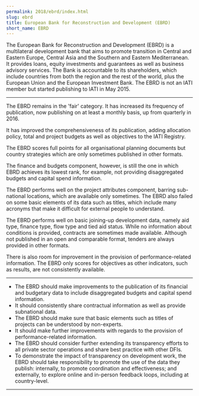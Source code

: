 ```yaml
---
permalink: 2018/ebrd/index.html
slug: ebrd
title: European Bank for Reconstruction and Development (EBRD)
short_name: EBRD
---
```


The European Bank for Reconstruction and Development (EBRD) is a multilateral development bank that aims to promote transition in Central and Eastern Europe, Central Asia and the Southern and Eastern Mediterranean. It provides loans, equity investments and guarantees as well as business advisory services. The Bank is accountable to its shareholders, which include countries from both the region and the rest of the world, plus the European Union and the European Investment Bank. The EBRD is not an IATI member but started publishing to IATI in May 2015.

---

The EBRD remains in the 'fair' category. It has increased its frequency of publication, now publishing on at least a monthly basis, up from quarterly in 2016.

It has improved the comprehensiveness of its publication, adding allocation policy, total and project budgets as well as objectives to the IATI Registry.

The EBRD scores full points for all organisational planning documents but country strategies which are only sometimes published in other formats.

The finance and budgets component, however, is still the one in which EBRD achieves its lowest rank, for example, not providing disaggregated budgets and capital spend information.

The EBRD performs well on the project attributes component, barring sub-national locations, which are available only sometimes. The EBRD also failed on some basic elements of its data such as titles, which include many acronyms that make it difficult for external people to understand.

The EBRD performs well on basic joining-up development data, namely aid type, finance type, flow type and tied aid status. While no information about conditions is provided, contracts are sometimes made available. Although not published in an open and comparable format, tenders are always provided in other formats.

There is also room for improvement in the provision of performance-related information. The EBRD only scores for objectives as other indicators, such as results, are not consistently available.

---

 * The EBRD should make improvements to the publication of its financial and budgetary data to include disaggregated budgets and capital spend information. 
 * It should consistently share contractual information as well as provide subnational data.
 * The EBRD should make sure that basic elements such as titles of projects can be understood by non-experts. 
 * It should make further improvements with regards to the provision of performance-related information.
 * The EBRD should consider further extending its transparency efforts to all private sector operations and share best practice with other DFIs.
 * To demonstrate the impact of transparency on development work, the EBRD should take responsibility to promote the use of the data they publish: internally, to promote coordination and effectiveness; and externally, to explore online and in-person feedback loops, including at country-level.

---
